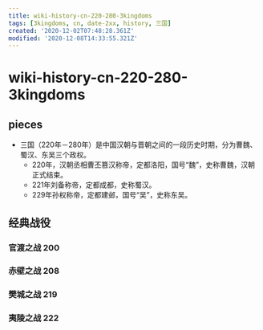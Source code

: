```yaml
---
title: wiki-history-cn-220-280-3kingdoms
tags: [3kingdoms, cn, date-2xx, history, 三国]
created: '2020-12-02T07:48:28.361Z'
modified: '2020-12-08T14:33:55.321Z'
---
```


# wiki-history-cn-220-280-3kingdoms

## pieces

- 三国（220年－280年）是中国汉朝与晋朝之间的一段历史时期，分为曹魏、蜀汉、东吴三个政权。
  - 220年，汉朝丞相曹丕篡汉称帝，定都洛阳，国号“魏”，史称曹魏，汉朝正式结束。
  - 221年刘备称帝，定都成都，史称蜀汉。
  - 229年孙权称帝，定都建邺，国号“吴”，史称东吴。

## 经典战役

### 官渡之战 200

### 赤壁之战 208

### 樊城之战 219

### 夷陵之战 222
